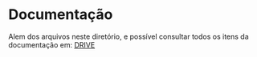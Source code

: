 # Documentação

Alem dos arquivos neste diretório, e possível consultar todos os itens da documentação em: [DRIVE](https://docs.google.com/document/d/1WyiNP4lv0puxalI8nkqsuSZPkwNuKuowJBwphOSI48I/edit?usp=sharing)
